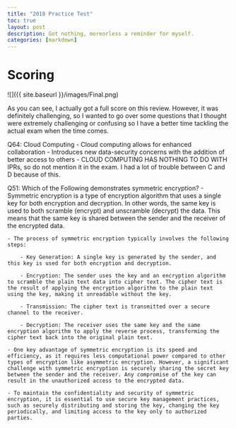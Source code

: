 ```yaml
---
title: "2018 Practice Test"
toc: true
layout: post
description: Got nothing, moreorless a reminder for myself.
categories: [markdown]
---
```


# Scoring

![]({{ site.baseurl }}/images/Final.png)


As you can see, I actually got a full score on this review. However, it was definitely challenging, so I wanted to go over some questions that I thought were extremely challenging or confusing so I have a better time tackling the actual exam when the time comes.

Q64: Cloud Computing
    - Cloud computing allows for enhanced collaboration
    - Introduces new data-security concerns with the addition of better access to others
    - CLOUD COMPUTING HAS NOTHING TO DO WITH IPRs, so do not mention it in the exam. I had a lot of trouble between C and D because of this.

Q51: Which of the Following demonstrates symmetric encryption?
    - Symmetric encryption is a type of encryption algorithm that uses a single key for both encryption and decryption. In other words, the same key is used to both scramble (encrypt) and unscramble (decrypt) the data. This means that the same key is shared between the sender and the receiver of the encrypted data.

    - The process of symmetric encryption typically involves the following steps:

        - Key Generation: A single key is generated by the sender, and this key is used for both encryption and decryption.

        - Encryption: The sender uses the key and an encryption algorithm to scramble the plain text data into cipher text. The cipher text is the result of applying the encryption algorithm to the plain text using the key, making it unreadable without the key.

        - Transmission: The cipher text is transmitted over a secure channel to the receiver.

        - Decryption: The receiver uses the same key and the same encryption algorithm to apply the reverse process, transforming the cipher text back into the original plain text.

    - One key advantage of symmetric encryption is its speed and efficiency, as it requires less computational power compared to other types of encryption like asymmetric encryption. However, a significant challenge with symmetric encryption is securely sharing the secret key between the sender and the receiver. Any compromise of the key can result in the unauthorized access to the encrypted data.

    - To maintain the confidentiality and security of symmetric encryption, it is essential to use secure key management practices, such as securely distributing and storing the key, changing the key periodically, and limiting access to the key only to authorized parties.
    

